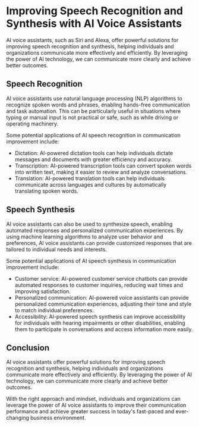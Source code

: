 Improving Speech Recognition and Synthesis with AI Voice Assistants
===========================================================================================================================

AI voice assistants, such as Siri and Alexa, offer powerful solutions for improving speech recognition and synthesis, helping individuals and organizations communicate more effectively and efficiently. By leveraging the power of AI technology, we can communicate more clearly and achieve better outcomes.

Speech Recognition
------------------

AI voice assistants use natural language processing (NLP) algorithms to recognize spoken words and phrases, enabling hands-free communication and task automation. This can be particularly useful in situations where typing or manual input is not practical or safe, such as while driving or operating machinery.

Some potential applications of AI speech recognition in communication improvement include:

* Dictation: AI-powered dictation tools can help individuals dictate messages and documents with greater efficiency and accuracy.
* Transcription: AI-powered transcription tools can convert spoken words into written text, making it easier to review and analyze conversations.
* Translation: AI-powered translation tools can help individuals communicate across languages and cultures by automatically translating spoken words.

Speech Synthesis
----------------

AI voice assistants can also be used to synthesize speech, enabling automated responses and personalized communication experiences. By using machine learning algorithms to analyze user behavior and preferences, AI voice assistants can provide customized responses that are tailored to individual needs and interests.

Some potential applications of AI speech synthesis in communication improvement include:

* Customer service: AI-powered customer service chatbots can provide automated responses to customer inquiries, reducing wait times and improving satisfaction.
* Personalized communication: AI-powered voice assistants can provide personalized communication experiences, adjusting their tone and style to match individual preferences.
* Accessibility: AI-powered speech synthesis can improve accessibility for individuals with hearing impairments or other disabilities, enabling them to participate in conversations and access information more easily.

Conclusion
----------

AI voice assistants offer powerful solutions for improving speech recognition and synthesis, helping individuals and organizations communicate more effectively and efficiently. By leveraging the power of AI technology, we can communicate more clearly and achieve better outcomes.

With the right approach and mindset, individuals and organizations can leverage the power of AI voice assistants to improve their communication performance and achieve greater success in today's fast-paced and ever-changing business environment.
